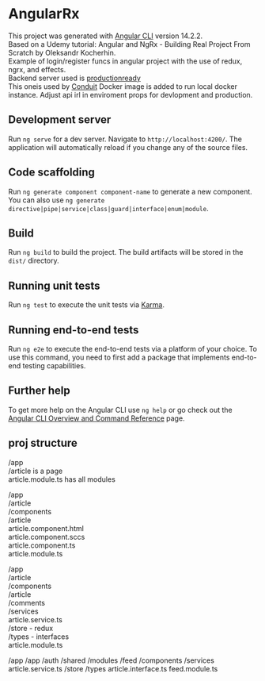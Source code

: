 # AngularRx

This project was generated with [Angular CLI](https://github.com/angular/angular-cli) version 14.2.2.  
Based on a Udemy tutorial: Angular and NgRx - Building Real Project From Scratch by Oleksandr Kocherhin.  
Example of login/register funcs in angular project with the use of redux, ngrx, and effects.   
Backend server used is [productionready](https://conduit.productionready.io/api)   
This oneis used by [Conduit](https://demo.realworld.io/#/)
Docker image is added to run local docker instance. Adjust api irl in enviroment props for devlopment and production.  


## Development server

Run `ng serve` for a dev server. Navigate to `http://localhost:4200/`. The application will automatically reload if you
change any of the source files.

## Code scaffolding

Run `ng generate component component-name` to generate a new component. You can also
use `ng generate directive|pipe|service|class|guard|interface|enum|module`.

## Build

Run `ng build` to build the project. The build artifacts will be stored in the `dist/` directory.

## Running unit tests

Run `ng test` to execute the unit tests via [Karma](https://karma-runner.github.io).

## Running end-to-end tests

Run `ng e2e` to execute the end-to-end tests via a platform of your choice. To use this command, you need to first add a
package that implements end-to-end testing capabilities.

## Further help

To get more help on the Angular CLI use `ng help` or go check out
the [Angular CLI Overview and Command Reference](https://angular.io/cli) page.

## proj structure

/app			
  /article		is a page  
  article.module.ts	has all modules  

/app  
  /article  
    /components  
      /article  
        article.component.html  
        article.component.sccs  
        article.component.ts  
    article.module.ts    

  
/app  
  /article  
    /components  
      /article  
      /comments  
    /services  
     article.service.ts  
    /store   			- redux  
    /types   			- interfaces  
    article.module.ts    


/app
  /app
  /auth
  /shared
    /modules
      /feed
        /components
	/services
	 article.service.ts
	/store
	/types
	 article.interface.ts
	feed.module.ts




